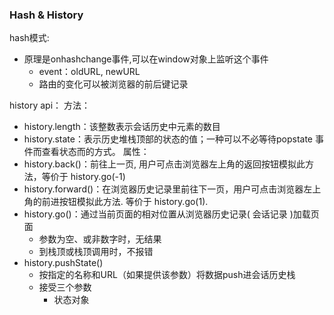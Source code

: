 ### Hash & History
hash模式:
- 原理是onhashchange事件,可以在window对象上监听这个事件
  - event：oldURL, newURL
  - 路由的变化可以被浏览器的前后键记录

history api：
方法：
- history.length：该整数表示会话历史中元素的数目
- history.state：表示历史堆栈顶部的状态的值；一种可以不必等待popstate 事件而查看状态而的方式。
属性：
- history.back()：前往上一页, 用户可点击浏览器左上角的返回按钮模拟此方法，等价于 history.go(-1)
- history.forward()：在浏览器历史记录里前往下一页，用户可点击浏览器左上角的前进按钮模拟此方法. 等价于 history.go(1).
- history.go()：通过当前页面的相对位置从浏览器历史记录( 会话记录 )加载页面
  - 参数为空、或非数字时，无结果
  - 到栈顶或栈顶调用时，不报错
- history.pushState()
  - 按指定的名称和URL（如果提供该参数）将数据push进会话历史栈
  - 接受三个参数
    - 状态对象